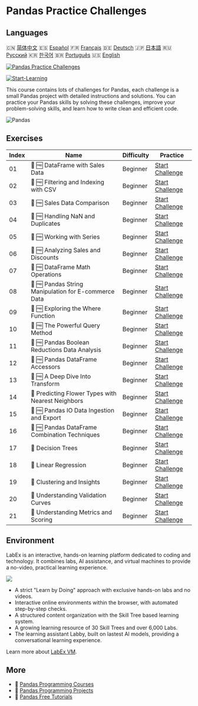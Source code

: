 # Pandas Practice Challenges

## Languages

🇨🇳 [简体中文](README_zh.md) 🇪🇸 [Español](README_es.md) 🇫🇷 [Français](README_fr.md) 🇩🇪 [Deutsch](README_de.md) 🇯🇵 [日本語](README_ja.md) 🇷🇺 [Русский](README_ru.md) 🇰🇷 [한국어](README_ko.md) 🇧🇷 [Português](README_pt.md) 🇺🇸 [English](README.md) 

[![Pandas Practice Challenges](https://cover-creator.labex.io/pandas-practice-challenges.png)](https://labex.io/courses/pandas-practice-challenges)

[![Start-Learning](https://img.shields.io/badge/Start-Learning-whitesmoke?style=for-the-badge)](https://labex.io/courses/pandas-practice-challenges)

This course contains lots of challenges for Pandas, each challenge is a small Pandas project with detailed instructions and solutions. You can practice your Pandas skills by solving these challenges, improve your problem-solving skills, and learn how to write clean and efficient code.

![Pandas](https://img.shields.io/badge/Pandas-whitesmoke?style=for-the-badge&logo=pandas)


## Exercises

|   Index | Name                                                 | Difficulty   | Practice                                                                                                                          |
|---------|------------------------------------------------------|--------------|-----------------------------------------------------------------------------------------------------------------------------------|
|      01 | 🎯 🆓 DataFrame with Sales Data                      | Beginner     | <a target='_blank' href='https://labex.io/labs/python-dataframe-with-sales-data-22107'>Start Challenge</a>                        |
|      02 | 🎯 🆓 Filtering and Indexing with CSV                | Beginner     | <a target='_blank' href='https://labex.io/labs/python-filtering-and-indexing-with-csv-67543'>Start Challenge</a>                  |
|      03 | 🎯 🆓 Sales Data Comparison                          | Beginner     | <a target='_blank' href='https://labex.io/labs/pandas-sales-data-comparison-92717'>Start Challenge</a>                            |
|      04 | 🎯 🆓 Handling NaN and Duplicates                    | Beginner     | <a target='_blank' href='https://labex.io/labs/python-handling-nan-and-duplicates-189438'>Start Challenge</a>                     |
|      05 | 🎯 🆓 Working with Series                            | Beginner     | <a target='_blank' href='https://labex.io/labs/python-working-with-series-67550'>Start Challenge</a>                              |
|      06 | 🎯 🆓 Analyzing Sales and Discounts                  | Beginner     | <a target='_blank' href='https://labex.io/labs/python-analyzing-sales-and-discounts-23740'>Start Challenge</a>                    |
|      07 | 🎯 🆓 DataFrame Math Operations                      | Beginner     | <a target='_blank' href='https://labex.io/labs/python-dataframe-math-operations-172040'>Start Challenge</a>                       |
|      08 | 🎯 🆓 Pandas String Manipulation for E-commerce Data | Beginner     | <a target='_blank' href='https://labex.io/labs/pandas-pandas-string-manipulation-for-e-commerce-data-29301'>Start Challenge</a>   |
|      09 | 🎯 🆓 Exploring the Where Function                   | Beginner     | <a target='_blank' href='https://labex.io/labs/python-exploring-the-where-function-53379'>Start Challenge</a>                     |
|      10 | 🎯 🆓 The Powerful Query Method                      | Beginner     | <a target='_blank' href='https://labex.io/labs/pandas-the-powerful-query-method-29827'>Start Challenge</a>                        |
|      11 | 🎯 🆓 Pandas Boolean Reductions Data Analysis        | Beginner     | <a target='_blank' href='https://labex.io/labs/python-pandas-boolean-reductions-data-analysis-53381'>Start Challenge</a>          |
|      12 | 🎯 🆓 Pandas DataFrame Accessors                     | Beginner     | <a target='_blank' href='https://labex.io/labs/pandas-pandas-dataframe-accessors-47122'>Start Challenge</a>                       |
|      13 | 🎯 🆓 A Deep Dive Into Transform                     | Beginner     | <a target='_blank' href='https://labex.io/labs/pandas-a-deep-dive-into-transform-23742'>Start Challenge</a>                       |
|      14 | 🎯  Predicting Flower Types with Nearest Neighbors   | Beginner     | <a target='_blank' href='https://labex.io/labs/sklearn-predicting-flower-types-with-nearest-neighbors-256147'>Start Challenge</a> |
|      15 | 🎯 🆓 Pandas IO Data Ingestion and Export            | Beginner     | <a target='_blank' href='https://labex.io/labs/python-pandas-io-data-ingestion-and-export-47120'>Start Challenge</a>              |
|      16 | 🎯 🆓 Pandas DataFrame Combination Techniques        | Beginner     | <a target='_blank' href='https://labex.io/labs/python-pandas-dataframe-combination-techniques-16435'>Start Challenge</a>          |
|      17 | 🎯  Decision Trees                                   | Beginner     | <a target='_blank' href='https://labex.io/labs/python-decision-trees-92597'>Start Challenge</a>                                   |
|      18 | 🎯  Linear Regression                                | Beginner     | <a target='_blank' href='https://labex.io/labs/python-linear-regression-185171'>Start Challenge</a>                               |
|      19 | 🎯  Clustering and Insights                          | Beginner     | <a target='_blank' href='https://labex.io/labs/python-clustering-and-insights-198286'>Start Challenge</a>                         |
|      20 | 🎯  Understanding Validation Curves                  | Beginner     | <a target='_blank' href='https://labex.io/labs/python-understanding-validation-curves-106940'>Start Challenge</a>                 |
|      21 | 🎯  Understanding Metrics and Scoring                | Beginner     | <a target='_blank' href='https://labex.io/labs/python-understanding-metrics-and-scoring-185172'>Start Challenge</a>               |

## Environment

LabEx is an interactive, hands-on learning platform dedicated to coding and technology. It combines labs, AI assistance, and virtual machines to provide a no-video, practical learning experience.

![](https://tutorial-screenshot.getvm.io/images/vm-1725247253.png)

- A strict "Learn by Doing" approach with exclusive hands-on labs and no videos.
- Interactive online environments within the browser, with automated step-by-step checks.
- A structured content organization with the Skill Tree based learning system.
- A growing learning resource of 30 Skill Trees and over 6,000 Labs.
- The learning assistant Labby, built on lastest AI models, providing a conversational learning experience.

Learn more about [LabEx VM](https://support.labex.io/using-labex/virtual-machine).

## More

- 🔗 [Pandas Programming Courses](https://github.com/labex-labs/awesome-programming-courses)
- 🔗 [Pandas Programming Projects](https://github.com/labex-labs/awesome-programming-projects)
- 🔗 [Pandas Free Tutorials](https://github.com/labex-labs/pandas-free-tutorials)

